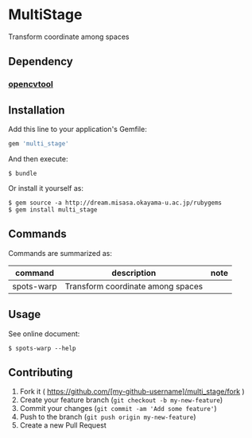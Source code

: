 # MultiStage

Transform coordinate among spaces

## Dependency

### [opencvtool](http://devel.misasa.okayama-u.ac.jp/gitlab/gems/opencvtool/tree/master "follow instruction")

## Installation

Add this line to your application's Gemfile:

```ruby
gem 'multi_stage'
```

And then execute:

    $ bundle

Or install it yourself as:

    $ gem source -a http://dream.misasa.okayama-u.ac.jp/rubygems
    $ gem install multi_stage

## Commands

Commands are summarized as:

| command     | description                       | note  |
| ----------- | --------------------------------- | ----- |
| spots-warp  | Transform coordinate among spaces |       |

## Usage

See online document:

    $ spots-warp --help

## Contributing

1. Fork it ( https://github.com/[my-github-username]/multi_stage/fork )
2. Create your feature branch (`git checkout -b my-new-feature`)
3. Commit your changes (`git commit -am 'Add some feature'`)
4. Push to the branch (`git push origin my-new-feature`)
5. Create a new Pull Request
